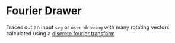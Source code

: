 # Fourier Drawer

Traces out an input `svg` or `user drawing` with many rotating vectors calculated using a [discrete fourier transform](https://en.wikipedia.org/wiki/Discrete_Fourier_transform)

